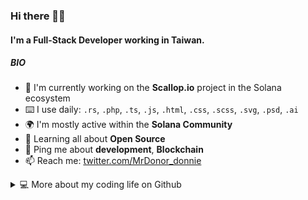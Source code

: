 ### Hi there 👋🏻

#### I'm a Full-Stack Developer working in Taiwan.

##### BIO

- 💼 I'm currently working on the **Scallop.io** project in the Solana ecosystem
- ⌨️ I use daily: `.rs`, `.php`, `.ts`, `.js`, `.html`, `.css`, `.scss`, `.svg`, `.psd`, `.ai`
- 🌍 I'm mostly active within the **Solana Community**
- 🌱 Learning all about **Open Source**
- 💬 Ping me about **development**, **Blockchain**
- 📫 Reach me: [twitter.com/MrDonor_donnie](https://twitter.com/MrDonor_donnie)

<details>
  
  <summary>💻 More about my coding life on Github</summary>
  
  <br />
  
  ![Top Langs](https://github-readme-stats.vercel.app/api?username=mr-donor&show_icons=true&count_private=true&theme=darcula&hide_border=true&icon_color=BEBEBE&bg_color=00000000)
  
  ![Github stats](https://github-readme-stats.vercel.app/api/top-langs/?username=mr-donor&layout=compact&count_private=true&hide_border=true&theme=darcula&bg_color=00000000&icon_color=BEBEBE&langs_count=6)
  
</details>
